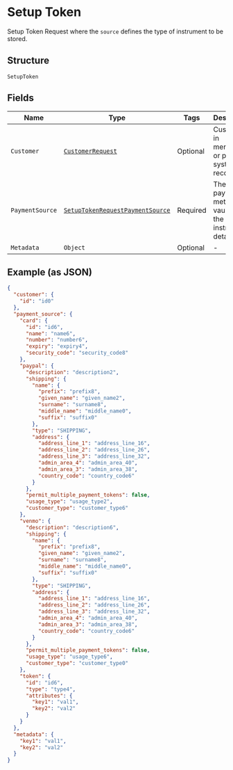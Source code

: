 
# Setup Token

Setup Token Request where the `source` defines the type of instrument to be stored.

## Structure

`SetupToken`

## Fields

| Name | Type | Tags | Description | Getter | Setter |
|  --- | --- | --- | --- | --- | --- |
| `Customer` | [`CustomerRequest`](../../doc/models/customer-request.md) | Optional | Customer in merchant's or partner's system of records. | CustomerRequest getCustomer() | setCustomer(CustomerRequest customer) |
| `PaymentSource` | [`SetupTokenRequestPaymentSource`](../../doc/models/setup-token-request-payment-source.md) | Required | The payment method to vault with the instrument details. | SetupTokenRequestPaymentSource getPaymentSource() | setPaymentSource(SetupTokenRequestPaymentSource paymentSource) |
| `Metadata` | `Object` | Optional | - | Object getMetadata() | setMetadata(Object metadata) |

## Example (as JSON)

```json
{
  "customer": {
    "id": "id0"
  },
  "payment_source": {
    "card": {
      "id": "id6",
      "name": "name6",
      "number": "number6",
      "expiry": "expiry4",
      "security_code": "security_code8"
    },
    "paypal": {
      "description": "description2",
      "shipping": {
        "name": {
          "prefix": "prefix8",
          "given_name": "given_name2",
          "surname": "surname8",
          "middle_name": "middle_name0",
          "suffix": "suffix0"
        },
        "type": "SHIPPING",
        "address": {
          "address_line_1": "address_line_16",
          "address_line_2": "address_line_26",
          "address_line_3": "address_line_32",
          "admin_area_4": "admin_area_40",
          "admin_area_3": "admin_area_38",
          "country_code": "country_code6"
        }
      },
      "permit_multiple_payment_tokens": false,
      "usage_type": "usage_type2",
      "customer_type": "customer_type6"
    },
    "venmo": {
      "description": "description6",
      "shipping": {
        "name": {
          "prefix": "prefix8",
          "given_name": "given_name2",
          "surname": "surname8",
          "middle_name": "middle_name0",
          "suffix": "suffix0"
        },
        "type": "SHIPPING",
        "address": {
          "address_line_1": "address_line_16",
          "address_line_2": "address_line_26",
          "address_line_3": "address_line_32",
          "admin_area_4": "admin_area_40",
          "admin_area_3": "admin_area_38",
          "country_code": "country_code6"
        }
      },
      "permit_multiple_payment_tokens": false,
      "usage_type": "usage_type6",
      "customer_type": "customer_type0"
    },
    "token": {
      "id": "id6",
      "type": "type4",
      "attributes": {
        "key1": "val1",
        "key2": "val2"
      }
    }
  },
  "metadata": {
    "key1": "val1",
    "key2": "val2"
  }
}
```

